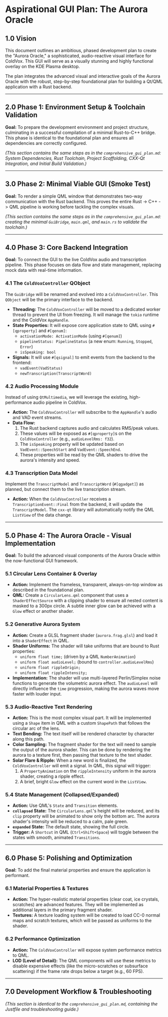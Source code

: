 # Aspirational GUI Plan: The Aurora Oracle

## 1.0 Vision

This document outlines an ambitious, phased development plan to create the "Aurora Oracle," a sophisticated, audio-reactive visual interface for ColdVox. This GUI will serve as a visually stunning and highly functional overlay on the KDE Plasma desktop.

The plan integrates the advanced visual and interactive goals of the Aurora Oracle with the robust, step-by-step foundational plan for building a Qt/QML application with a Rust backend.

---

## 2.0 Phase 1: Environment Setup & Toolchain Validation

**Goal:** To prepare the development environment and project structure, culminating in a successful compilation of a minimal Rust-to-C++ bridge. This phase is identical to the foundational plan and ensures all dependencies are correctly configured.

*(This section contains the same steps as in the `comprehensive_gui_plan.md`: System Dependencies, Rust Toolchain, Project Scaffolding, CXX-Qt Integration, and Initial Build Validation.)*

---

## 3.0 Phase 2: Minimal Viable GUI (Smoke Test)

**Goal:** To render a simple QML window that demonstrates two-way communication with the Rust backend. This proves the entire Rust -> C++ -> QML pipeline is working before tackling the complex visuals.

*(This section contains the same steps as in the `comprehensive_gui_plan.md`: creating the minimal `GuiBridge`, `main.qml`, and `main.rs` to validate the toolchain.)*

---

## 4.0 Phase 3: Core Backend Integration

**Goal:** To connect the GUI to the live ColdVox audio and transcription pipeline. This phase focuses on data flow and state management, replacing mock data with real-time information.

### 4.1 The `ColdVoxController` QObject

The `GuiBridge` will be renamed and evolved into a `ColdVoxController`. This `QObject` will be the primary interface to the backend.

-   **Threading:** The `ColdVoxController` will be moved to a dedicated worker thread to prevent the UI from freezing. It will manage the `tokio` runtime and the ColdVox `AppHandle`.
-   **State Properties:** It will expose core application state to QML using `#[qproperty]` and `#[qenum]`:
    -   `activationMode: ActivationMode` (using `#[qenum]`)
    -   `pipelineStatus: PipelineStatus` (a new enum: `Running`, `Stopped`, `Error`)
    -   `isSpeaking: bool`
-   **Signals:** It will use `#[qsignal]` to emit events from the backend to the frontend:
    -   `vadEvent(VadStatus)`
    -   `newTranscription(TranscriptWord)`

### 4.2 Audio Processing Module

Instead of using `QtMultimedia`, we will leverage the existing, high-performance audio pipeline in ColdVox.

-   **Action:** The `ColdVoxController` will subscribe to the `AppHandle`'s audio and VAD event streams.
-   **Data Flow:**
    1.  The Rust backend captures audio and calculates RMS/peak values.
    2.  These values will be exposed as `#[qproperty]`s on the `ColdVoxController` (e.g., `audioLevelRms: f32`).
    3.  The `isSpeaking` property will be updated based on `VadEvent::SpeechStart` and `VadEvent::SpeechEnd`.
    4.  These properties will be read by the QML shaders to drive the aurora's intensity and speed.

### 4.3 Transcription Data Model

Implement the `TranscriptModel` and `TranscriptWord` (`#[qgadget]`) as planned, but connect them to the live transcription stream.

-   **Action:** When the `ColdVoxController` receives a `TranscriptionEvent::Final` from the backend, it will update the `TranscriptModel`. The `cxx-qt` library will automatically notify the QML `ListView` of the data change.

---

## 5.0 Phase 4: The Aurora Oracle - Visual Implementation

**Goal:** To build the advanced visual components of the Aurora Oracle within the now-functional GUI framework.

### 5.1 Circular Lens Container & Overlay

-   **Action:** Implement the frameless, transparent, always-on-top window as described in the foundational plan.
-   **QML:** Create a `CircularLens.qml` component that uses a `ShaderEffectSource` with a clipping shader to ensure all nested content is masked to a 300px circle. A subtle inner glow can be achieved with a `Glow` effect or another shader.

### 5.2 Generative Aurora System

-   **Action:** Create a GLSL fragment shader (`aurora.frag.glsl`) and load it into a `ShaderEffect` in QML.
-   **Shader Uniforms:** The shader will take uniforms that are bound to Rust properties:
    -   `uniform float time;` (driven by a QML `NumberAnimation`)
    -   `uniform float audioLevel;` (bound to `controller.audioLevelRms`)
    -   `uniform float rippleOrigin;`
    -   `uniform float rippleIntensity;`
-   **Implementation:** The shader will use multi-layered Perlin/Simplex noise functions to generate the volumetric aurora effect. The `audioLevel` will directly influence the `time` progression, making the aurora waves move faster with louder input.

### 5.3 Audio-Reactive Text Rendering

-   **Action:** This is the most complex visual part. It will be implemented using a `Shape` item in QML with a custom `ShapePath` that follows the circular arc of the lens.
-   **Text Bending:** The text itself will be rendered character by character along this path.
-   **Color Sampling:** The fragment shader for the text will need to sample the output of the aurora shader. This can be done by rendering the aurora to a texture first, then passing that texture to the text shader.
-   **Solar Flare & Ripple:** When a new word is finalized, the `ColdVoxController` will emit a signal. In QML, this signal will trigger:
    1.  A `PropertyAnimation` on the `rippleIntensity` uniform in the aurora shader, creating a ripple effect.
    2.  A brief, bright `Glow` effect on the current word in the `ListView`.

### 5.4 State Management (Collapsed/Expanded)

-   **Action:** Use QML's `State` and `Transition` elements.
-   **`collapsed` State:** The `CircularLens.qml`'s height will be reduced, and its `clip` property will be animated to show only the bottom arc. The aurora shader's intensity will be reduced to a calm, pale green.
-   **`expanded` State:** The default state, showing the full circle.
-   **Trigger:** A `Shortcut` in QML (`Ctrl+Shift+Space`) will toggle between the states with smooth, animated `Transitions`.

---

## 6.0 Phase 5: Polishing and Optimization

**Goal:** To add the final material properties and ensure the application is performant.

### 6.1 Material Properties & Textures

-   **Action:** The hyper-realistic material properties (clear coat, ice crystals, scratches) are advanced features. They will be implemented as additional layers in the primary fragment shader.
-   **Textures:** A texture loading system will be created to load CC-0 normal maps and scratch textures, which will be passed as uniforms to the shader.

### 6.2 Performance Optimization

-   **Action:** The `ColdVoxController` will expose system performance metrics to QML.
-   **LOD (Level of Detail):** The QML components will use these metrics to disable expensive effects (like the micro-scratches or subsurface scattering) if the frame rate drops below a target (e.g., 60 FPS).

---

## 7.0 Development Workflow & Troubleshooting

*(This section is identical to the `comprehensive_gui_plan.md`, containing the Justfile and troubleshooting guide.)*
